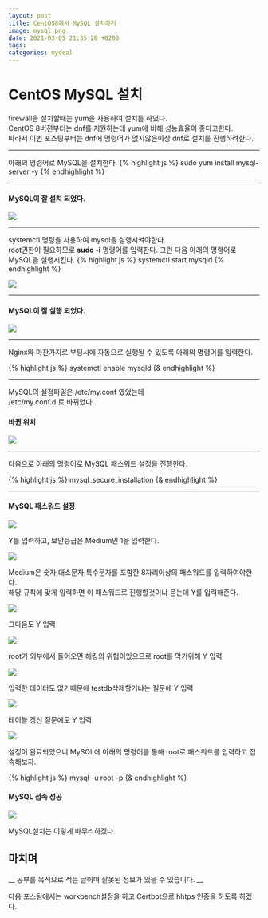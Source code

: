 ```yaml
---
layout: post
title: CentOS8에서 MySQL 설치하기
image: mysql.png
date: 2021-03-05 21:35:20 +0200
tags:
categories: mydeal
---
```


# CentOS MySQL 설치
firewall을 설치할때는 yum을 사용하여 설치를 하였다.  
CentOS 8버젼부터는 dnf를 지원하는데 yum에 비해 성능효율이 좋다고한다.  
따라서 이번 포스팅부터는 dnf에 명령어가 없지않은이상 dnf로 설치를 진행하려한다.  

***

아래의 명령어로 MySQL을 설치한다.
{% highlight js %}
sudo yum install mysql-server -y
{% endhighlight %}

***

#### MySQL이 잘 설치 되었다.
![]({{site.baseurl}}/images/mydeal/mysql완료.PNG)

***

systemctl 명령을 사용하여 mysql을 실행시켜야한다.  
root권한이 필요하므로 **sudo -i** 명령어를 입력한다.
그런 다음 아래의 명령어로 MySQL을 실행시킨다.
{% highlight js %}
systemctl start mysqld
{% endhighlight %}

![]({{site.baseurl}}/images/mydeal/mysql-start.PNG)  

***

#### MySQL이 잘 실행 되었다.
![]({{site.baseurl}}/images/mydeal/psmysqld.PNG)  

***

Nginx와 마찬가지로 부팅시에 자동으로 실행될 수 있도록 아래의 명령어를 입력한다.  

{% highlight js %}
systemctl enable mysqld
{& endhighlight %}  

***

MySQL의 설정파일은 /etc/my.conf 였었는데  
/etc/my.conf.d 로 바뀌었다.

#### 바뀐 위치

![]({{site.baseurl}}/images/mydeal/mysql설정파일.PNG)  

***

다음으로 아래의 명령어로 MySQL 패스워드 설정을 진행한다.

{% highlight js %}
mysql_secure_installation
{& endhighlight %}  

***

#### MySQL 패스워드 설정

![]({{site.baseurl}}/images/mydeal/mysql-secure설정.PNG)  

Y를 입력하고, 보안등급은 Medium인 1을 입력한다.

![]({{site.baseurl}}/images/mydeal/mysql-secure-mid.PNG)  

Medium은 숫자,대소문자,특수문자를 포함한 8자리이상의 패스워드를 입력하여야한다.  
해당 규칙에 맞게 입력하면 이 패스워드로 진행할것이냐 묻는데 Y를 입력해준다.  

![]({{site.baseurl}}/images/mydeal/mysql-secure-규칙.PNG)  

그다음도 Y 입력

![]({{site.baseurl}}/images/mydeal/mysql-secure-user.PNG)  

root가 외부에서 들어오면 해킹의 위협이있으므로 root를 막기위해 Y 입력

![]({{site.baseurl}}/images/mydeal/mysql-secure-root.PNG)  

입력한 데이터도 없기때문에 testdb삭제할거냐는 질문에 Y 입력

![]({{site.baseurl}}/images/mydeal/mysql-secure-test.PNG)  

테이블 갱신 질문에도 Y 입력

![]({{site.baseurl}}/images/mydeal/mysql-secure-table.PNG)  

설정이 완료되었으니 MySQL에 아래의 명령어를 통해 root로 패스워드를 입력하고 접속해보자.  

{% highlight js %}
mysql -u root -p
{& endhighlight %} 
  

#### MySQL 접속 성공
![]({{site.baseurl}}/images/mydeal/mysql-secure-정상.PNG)

MySQL설치는 이렇게 마무리하겠다.  


## 마치며  
__ 공부를 목적으로 적는 글이며 잘못된 정보가 있을 수 있습니다. __  
  
  다음 포스팅에서는 workbench설정을 하고 Certbot으로 hhtps 인증을 하도록 하겠다.